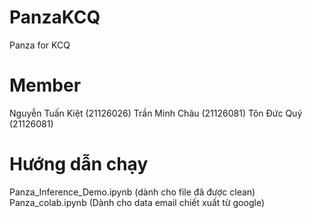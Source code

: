 # PanzaKCQ
Panza for KCQ
# Member
Nguyễn Tuấn Kiệt (21126026)
Trần Minh Châu (21126081)
Tôn Đức Quý (21126081)

# Hướng dẫn chạy
Panza_Inference_Demo.ipynb (dành cho file đã được clean)
Panza_colab.ipynb (Dành cho data email chiết xuất từ google)